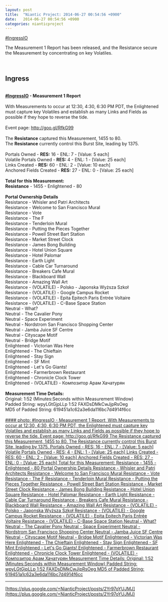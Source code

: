 ```yaml
---
layout: post
title:  "Niantic Project: 2014-06-27 00:54:56 +0900"
date:   2014-06-27 00:54:56 +0900
categories: nianticproject
---
```

[#IngressIO](https://plus.google.com/s/%23IngressIO "")  

The Measurement 1 Report has been released, and the Resistance secure the Measurement by concentrating on key Volatiles.<div class="shared"><br /><h2>Ingress</h2><br /><b><a rel="nofollow" class="ot-hashtag" href="https://plus.google.com/s/%23IngressIO">#IngressIO</a></b><b> - Measurement 1 Report</b> <br /><br />With Measurements to occur at 12:30, 4:30, 6:30 PM PDT, the Enlightened must capture key Volatiles and establish as many Links and Fields as possible if they hope to reverse the tide.<br /><br />Event page: <a href="http://goo.gl/RfkG99" class="ot-anchor">http://goo.gl/RfkG99</a><br /><br />The <b>Resistance</b> captured this Measurement, 1455 to 80.<br />The <b>Resistance</b> currently control this Burst Site, leading by 1375.<br /><br />Portals Owned - <b>RES:</b> 16 - ENL: 7 - [Value: 5 each]<br />Volatile Portals Owned - <b>RES:</b> 4 - ENL: 1 - [Value: 25 each]<br />Links Created - <b>RES:</b> 60 - ENL: 2 - [Value: 10 each]<br />Anchored Fields Created - <b>RES:</b> 27 - ENL: 0 - [Value: 25 each]<br /><br /><b>Total for this Measurement:</b><br /><b>Resistance</b> - 1455 - Enlightened - 80<br /><br /><b>Portal Ownership Details</b><br />Resistance - Whisler and Patri Architects<br />Resistance - Welcome to San Francisco Mural<br />Resistance - Vote<br />Resistance - The F<br />Resistance - Tenderloin Mural  <br />Resistance - Putting the Pieces Together<br />Resistance - Powell Street Bart Station<br />Resistance - Market Street Clock <br />Resistance - James Bong Building<br />Resistance - Hotel Union Square<br />Resistance - Hotel Palomar<br />Resistance - Earth Light<br />Resistance - Cable Car Turnaround<br />Resistance - Breakers Cafe Mural<br />Resistance - Blackboard Wall<br />Resistance - Amazing Wall Art<br />Resistance - (VOLATILE) - Polsko - Japonska Wyższa Szkoł<br />Resistance - (VOLATILE) - Google Campus Rocket<br />Resistance - (VOLATILE) - Epita Epitech Paris Entrée Voltaire<br />Resistance - (VOLATILE) - C-Base Space Station<br />Neutral - What?<br />Neutral - The Cavalier Pony<br />Neutral - Space Experiment<br />Neutral - Nordstrom San Francisco Shopping Center<br />Neutral - Jamba Juice SF Centre<br />Neutral - Cityscape Motif<br />Neutral - Bridge Motif<br />Enlightened - Victorian Was Here<br />Enlightened - The Chieftain<br />Enlightened - Stay Sign<br />Enlightened - SF Mint<br />Enlightened - Let's Go Giants!<br />Enlightened - Farmerbrown Restaurant <br />Enlightened - Chronicle Clock Tower<br />Enlightened - (VOLATILE) - Композитор Арам Хачатурян<br /><br /><b>Measurement Time Details:</b><br />Original: 1:52 (Minutes:Seconds within Measurement Window)<br />Padded String: wpyLGtGjpLLp 1:52 FAXDsDMkCwJjpRsOeg<br />MD5 of Padded String: 619451a1c62a3e6da116bc7d4914f6cc<br /><br /></div>
[#### photo: #IngressIO - Measurement 1 Report 
With Measurements to occur at 12:30, 4:30, 6:30 PM PDT, the Enlightened must capture key Volatiles and establish as many Links and Fields as possible if they hope to reverse the tide.
Event page: http://goo.gl/RfkG99
The Resistance captured this Measurement, 1455 to 80.
The Resistance currently control this Burst Site, leading by 1375.
Portals Owned - RES: 16 - ENL: 7 - [Value: 5 each]
Volatile Portals Owned - RES: 4 - ENL: 1 - [Value: 25 each]
Links Created - RES: 60 - ENL: 2 - [Value: 10 each]
Anchored Fields Created - RES: 27 - ENL: 0 - [Value: 25 each]
Total for this Measurement:
Resistance - 1455 - Enlightened - 80
Portal Ownership Details
Resistance - Whisler and Patri Architects
Resistance - Welcome to San Francisco Mural
Resistance - Vote
Resistance - The F
Resistance - Tenderloin Mural
Resistance - Putting the Pieces Together
Resistance - Powell Street Bart Station
Resistance - Market Street Clock
Resistance - James Bong Building
Resistance - Hotel Union Square
Resistance - Hotel Palomar
Resistance - Earth Light
Resistance - Cable Car Turnaround
Resistance - Breakers Cafe Mural
Resistance - Blackboard Wall
Resistance - Amazing Wall Art
Resistance - (VOLATILE) - Polsko - Japonska Wyższa Szkoł
Resistance - (VOLATILE) - Google Campus Rocket
Resistance - (VOLATILE) - Epita Epitech Paris Entrée Voltaire
Resistance - (VOLATILE) - C-Base Space Station
Neutral - What?
Neutral - The Cavalier Pony
Neutral - Space Experiment
Neutral - Nordstrom San Francisco Shopping Center
Neutral - Jamba Juice SF Centre
Neutral - Cityscape Motif
Neutral - Bridge Motif
Enlightened - Victorian Was Here
Enlightened - The Chieftain
Enlightened - Stay Sign
Enlightened - SF Mint
Enlightened - Let's Go Giants!
Enlightened - Farmerbrown Restaurant
Enlightened - Chronicle Clock Tower
Enlightened - (VOLATILE) - Композитор Арам Хачатурян
Measurement Time Details:
Original: 1:52 (Minutes:Seconds within Measurement Window)
Padded String: wpyLGtGjpLLp 1:52 FAXDsDMkCwJjpRsOeg
MD5 of Padded String: 619451a1c62a3e6da116bc7d4914f6cc](https://lh3.googleusercontent.com/-EDdxdV3Uks0/U6w_nSmJVHI/AAAAAAAA3So/-u9pprSvxKY/w2048-h1537/IMG_20140625_215047_1.jpg "")
- - -
[https://plus.google.com/+NianticProject/posts/2Yr97oYUJMJ](https://plus.google.com/+NianticProject/posts/2Yr97oYUJMJ)
